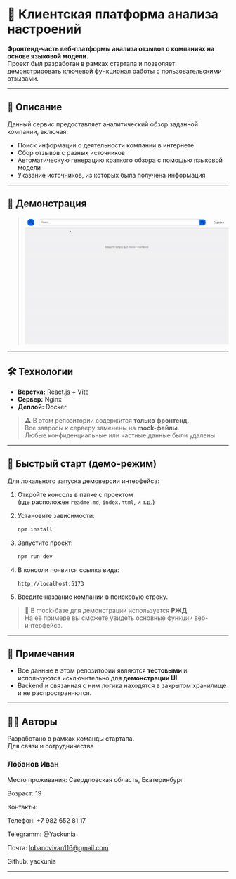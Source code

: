 
# 🧠 Клиентская платформа анализа настроений

**Фронтенд-часть веб-платформы анализа отзывов о компаниях на основе языковой модели.**  
Проект был разработан в рамках стартапа и позволяет демонстрировать ключевой функционал работы с пользовательскими отзывами.

---

## 📌 Описание

Данный сервис предоставляет аналитический обзор заданной компании, включая:

- Поиск информации о деятельности компании в интернете
- Сбор отзывов с разных источников
- Автоматическую генерацию краткого обзора с помощью языковой модели
- Указание источников, из которых была получена информация

---

## 📸 Демонстрация

> ![Demo](demo.gif)

---

## 🛠️ Технологии

- **Верстка:** React.js + Vite  
- **Сервер:** Nginx  
- **Деплой:** Docker  

> ⚠️ В этом репозитории содержится **только фронтенд**.  
> Все запросы к серверу заменены на **mock-файлы**.  
> Любые конфиденциальные или частные данные были удалены.

---

## 🚀 Быстрый старт (демо-режим)

Для локального запуска демоверсии интерфейса:

1. Откройте консоль в папке с проектом  
   (где расположен `readme.md`, `index.html`, и т.д.)

2. Установите зависимости:
   ```bash
   npm install
   ```

3. Запустите проект:
   ```bash
   npm run dev
   ```

4. В консоли появится ссылка вида:  
   ```
   http://localhost:5173
   ```

5. Введите название компании в поисковую строку.

> 🔎 В mock-базе для демонстрации используется **РЖД**  
> На её примере вы сможете увидеть основные функции веб-интерфейса.

---

## 🧪 Примечания

- Все данные в этом репозитории являются **тестовыми** и используются исключительно для **демонстрации UI**.
- Backend и связанная с ним логика находятся в закрытом хранилище и не распространяются.

---

## 🧑‍💻 Авторы

Разработано в рамках команды стартапа.  
Для связи и сотрудничества

### Лобанов Иван

Место проживания: Свердловская область, Екатеринбург

Возраст: 19

Контакты:

Телефон: +7 982 652 81 17

Telegramm: @Yackunia

Почта: lobanovivan116@gmail.com

Github: yackunia

---
